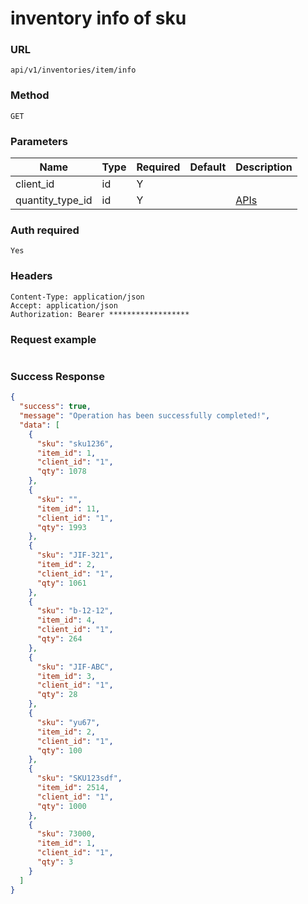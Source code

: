 # inventory info of sku

### URL

```text
api/v1/inventories/item/info
```

### Method

```text
GET
```

### Parameters

| Name             | Type | Required | Default | Description                             |
|------------------|------|----------|---------|-----------------------------------------|
| client_id        | id   | Y        |         |                                         |
| quantity_type_id | id   | Y        |         | [APIs](../Others/get_quantity_types.md) |

### Auth required

```text
Yes
```

### Headers

```text
Content-Type: application/json
Accept: application/json
Authorization: Bearer ******************
```

### Request example

```json

```

### Success Response

```json
{
  "success": true,
  "message": "Operation has been successfully completed!",
  "data": [
    {
      "sku": "sku1236",
      "item_id": 1,
      "client_id": "1",
      "qty": 1078
    },
    {
      "sku": "",
      "item_id": 11,
      "client_id": "1",
      "qty": 1993
    },
    {
      "sku": "JIF-321",
      "item_id": 2,
      "client_id": "1",
      "qty": 1061
    },
    {
      "sku": "b-12-12",
      "item_id": 4,
      "client_id": "1",
      "qty": 264
    },
    {
      "sku": "JIF-ABC",
      "item_id": 3,
      "client_id": "1",
      "qty": 28
    },
    {
      "sku": "yu67",
      "item_id": 2,
      "client_id": "1",
      "qty": 100
    },
    {
      "sku": "SKU123sdf",
      "item_id": 2514,
      "client_id": "1",
      "qty": 1000
    },
    {
      "sku": 73000,
      "item_id": 1,
      "client_id": "1",
      "qty": 3
    }
  ]
}
```
